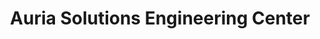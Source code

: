 ---
title: "Auria Solutions Engineering Center"
url: /old-fort/auria-solutions-engineering-center/
shop: Autoteile
---